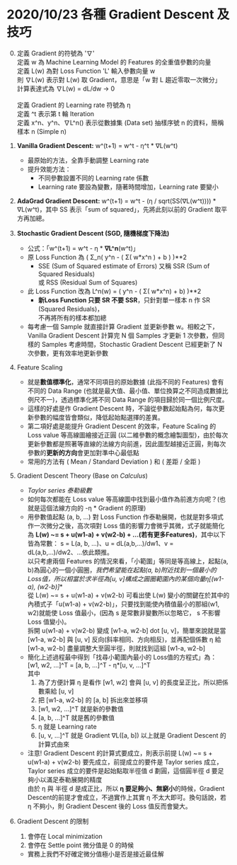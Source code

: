 # 2020/10/23 各種 Gradient Descent 及技巧
0. 定義 Gradient 的符號為 '∇'<br>
   定義 w 為 Machine Learning Model 的 Features 的全重值參數的向量<br>
   定義 L(w) 為對 Loss Function 'L' 輸入參數向量 w<br>
     則 ∇L(w) 表示對 L(w) 取 Gradient，意思是「w 對 L 趨近零取一次微分」<br>
     計算表達式為 ∇L(w) = dL/dw -> 0<br><br>
   定義 Gradient 的 Learning rate 符號為 η<br>
   定義 ^t 表示第 t 輪 Iteration<br>
   定義 x^n、y^n、∇L^n() 表示從數據集 (Data set) 抽樣序號 n 的資料，簡稱樣本 n (Simple n)

1. **Vanilla Gradient Descent:** w^(t+1) = w^t - η^t * ∇L(w^t) 
    * 最原始的方法，全靠手動調整 Learning rate
    * 提升效能方法：
        * 不同參數設置不同的 Learning rate 係數
        * Learning rate 要設為變數，隨著時間增加，Learning rate 要變小
2. **AdaGrad Gradient Descent:** w^(t+1) = w^t - (η / sqrt(SS(∇L(w^t)))) * ∇L(w^t)，其中 SS 表示「sum of squared」，先將此刻以前的 Gradient 取平方再加總。
3. **Stochastic Gradient Descent (SGD, 隨機梯度下降法)**
    * 公式：「w^(t+1) = w^t - η * **∇L^n**(w^t)」
    * 原 Loss Function 為 ( Σ_n( y^n - ( Σ( w*x^n ) + b ) )**2
        * SSE (Sum of Squared estimate of Errors) 又稱 SSR (Sum of Squared Residuals)<br> 或 RSS (Residual Sum of Squares)
    * 此 Loss Function 改為 L^n(w) = ( y^n - ( Σ( w*x^n) + b) )**2
        * **新Loss Function 只要 SR 不要 SSR**，只針對單一樣本 n 作 SR (Squared Residuals)，<br>不再將所有的樣本都加總
    * 每考慮一個 Sample 就直接計算 Gradient 並更新參數 w。相較之下，Vanilla Gradient Descent 計算完 N 個 Samples 才更新 1 次參數，但同樣的 Samples 考慮時間，Stochastic Gradient Descent 已經更新了 N 次參數，更有效率地更新參數
4. Feature Scaling
    * 就是**數值標準化**，通常不同項目的原始數據 (此指不同的 Features) 會有不同的 Data Range (也就是最大值、最小值、單位換算之不同造成數據比例尺不一)，透過標準化將不同 Data Range 的項目歸於同一個比例尺度。
    * 這樣的好處是作 Gradient Descent 時，不論從參數起始點為何，每次更新參數的幅度皆會類似，降低起始點選擇的差異。
    * 第二項好處是能提升 Gradient Descent 的效率，Feature Scaling 的 Loss value 等高線圖繪接近正圓 (以二維參數的概念繪製圖型)，由於每次更新參數都是照著等直線的法線方向前進，因此圖型越接近正圓，則每次參數的**更新的方向**會更加對準中心最低點
    * 常用的方法有 ( Mean / Standard Deviation ) 和 ( 差距 / 全距 )
5. Gradient Descent Theory (Base on *Calculus*)
    * *Taylor series 泰勒級數*
    * 如何每次都能在 Loss value 等高線圖中找到最小值作為前進方向呢？(也就是這個法線方向的 -η * Gradient 的原理)
    * 用參數值起點 (a, b, ...) 對 Loss Function 作泰勒展開，也就是對多項式作一次微分之後，高次項對 Loss 值的影響力會微乎其微，式子就能簡化為 **L(w) ~= s + u(w1-a) + v(w2-b) + ...(若有更多Features)**，其中以下皆為常數： s = L(a, b, ...)、u = dL(a,b,...)/dw1、v = dL(a,b,...)/dw2、...依此類推。<br>
    以只考慮兩個 Features 的情況來看，「小範圍」等同是等高線上，起點(a, b)為圓心的一個小圓圈，**我們希望能在起點(a, b)附近找到一個最小的Loss值，所以相當於求半徑為[u, v]構成之圓圈範圍內的某個向量η*[(w1-a), (w2-b)]**<br>
    從 L(w) ~= s + u(w1-a) + v(w2-b) 可看出使 L(w) 變小的關鍵在於其中的內積式子「u(w1-a) + v(w2-b)」，只要找到能使內積值最小的那組(w1, w2)就能使 Loss 值最小，(因為 s 是常數非變數所以忽略它， s 不影響 Loss 值變小)。<br>
    拆開 u(w1-a) + v(w2-b) 變成 [w1-a, w2-b] dot [u, v]，簡單來說就是當 [w1-a, w2-b] 與 [u, v] 反向(斜率相同、方向相反)，並再配個係數 η 給 [w1-a, w2-b] 盡量調整大至圓半徑，則就找到這組 [w1-a, w2-b]
    * 簡化上述過程最中得到「找尋小範圍內最小的 Loss值的方程式」為：<br>
      [w1, w2, ...]^T = [a, b, ...]^T - η*[u, v, ...]^T<br>
      其中<br>
        1. 為了方便計算 η 是看作 [w1, w2] 會與 [u, v] 的長度呈正比，所以把係數乘給 [u, v]<br>
        2. 把 [w1-a, w2-b] 的 [a, b] 拆出來並移項
        3. [w1, w2, ...]^T 就是新的參數值
        4. [a, b, ...]^T 就是舊的參數值
        5. η 就是 Learning rate
        6. [u, v, ...]^T 就是 Gradient ∇L([a, b])
      以上就是 Gradient Descent 的計算式由來
    * 注意! Gradient Descent 的計算式要成立，則表示前提 L(w) ~= s + u(w1-a) + v(w2-b) 要先成立，前提成立的要件是 Taylor series 成立，Taylor series 成立的要件是起始點取半徑值 d 劃圓，這個圓半徑 d 要足夠小以滿足泰勒展開的精度<br>
    由於 η 與 半徑 d 是成正比，所以 **η 要足夠小、無窮小**的時候，Gradient Descent的前提才會成立，不過實作上其實 η 不太大即可。換句話說，若 η 不夠小，則 Gradient Descent 後的 Loss 值反而會變大。
6. Gradient Descent 的限制
    1. 會停在 Local minimization
    2. 會停在 Settle point 微分值是 0 的時候
    * 實務上我們不好確定微分值極小是否是接近最佳解


